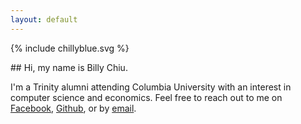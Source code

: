 ```yaml
---
layout: default
---
```


{% include chillyblue.svg %}


<div class="center-button" markdown="1">
## Hi, my name is Billy Chiu.
</br>

I'm a Trinity alumni attending Columbia University with an interest in computer science and economics. Feel free to reach out to me on [Facebook](https://www.facebook.com/therealchillyblue), [Github](https://github.com/WilliamChiu), or by [email](mailto:william@chilly.blue).
</div>

